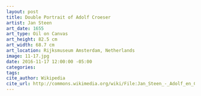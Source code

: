 ```yaml
---
layout: post
title: Double Portrait of Adolf Croeser
artist: Jan Steen
art_date: 1655
art_type: Oil on Canvas
art_height: 82.5 cm
art_width: 68.7 cm
art_location: Rijksmuseum Amsterdam, Netherlands
image: 11-17.jpg
date: 2016-11-17 12:00:00 -05:00
categories:
tags:
cite_author: Wikipedia
cite_url: http://commons.wikimedia.org/wiki/File:Jan_Steen_-_Adolf_en_Catharina_Croeser_aan_de_Oude_Delft_1655.jpg
---
```

